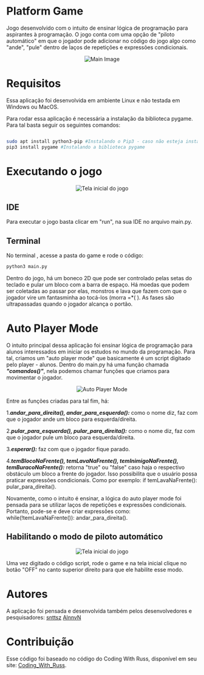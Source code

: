 # Platform Game

Jogo desenvolvido com o intuito de ensinar lógica de programação para aspirantes à programação. O jogo conta com uma opção de "piloto automático" em que o jogador pode adicionar no código do jogo algo como "ande", "pule" dentro de laços de repetições e expressões condicionais. 

<center>
 
![Main Image](https://github.com/KalvinAlbuquerque/game/blob/main/.imgGit/mainImage.png)

</center>

# Requisitos
Essa aplicação foi desenvolvida em ambiente Linux e não testada em Windows ou MacOS. 

Para rodar essa aplicação é necessária a instalação da biblioteca pygame. Para tal basta seguir os seguintes comandos:

```bash

sudo apt install python3-pip #Instalando o Pip3 - caso não esteja instalado
pip3 install pygame #Instalando a biblioteca pygame

```

# Executando o jogo

<center>
 
![Tela inicial do jogo](https://github.com/KalvinAlbuquerque/game/blob/main/.imgGit/telaImage.png)

</center>

## IDE
Para executar o jogo basta clicar em "run", na sua IDE no arquivo main.py. 

## Terminal
No terminal , acesse a pasta do game e rode o código:

```bash
python3 main.py

```
Dentro do jogo, há um boneco 2D que pode ser controlado pelas setas do teclado e pular um bloco com a barra de espaço. Há moedas que podem ser coletadas ao passar por elas, monstros e lava que fazem com que o jogador vire um fantasminha ao tocá-los (morra =*( ). As fases são ultrapassadas quando o jogador alcança o portão.


# Auto Player Mode
O intuito principal dessa aplicação foi ensinar lógica de programação para alunos interessados em iniciar os estudos no mundo da programação. Para tal, criamos um "auto player mode" que basicamente é um script digitado pelo player - alunos. Dentro do main.py há uma função chamada ***"comandos()"***, nela podemos chamar funções que criamos para movimentar o jogador. 

<center>
 
![Auto Player Mode](https://github.com/KalvinAlbuquerque/game/blob/main/.imgGit/autoPlayerMode.png)

</center>

Entre as funções criadas para tal fim, há:

1.***andar_para_direita(), andar_para_esquerda():*** como o nome diz, faz com que o jogador ande um bloco para esquerda/direita.

2.***pular_para_esquerda(), pular_para_direita():*** como o nome diz, faz com que o jogador pule um bloco para esquerda/direita.

3.***esperar():*** faz com que o jogador fique parado.

4.***temBlocoNaFrente(), temLavaNaFrente(), temInimigoNaFrente(), temBuracoNaFrente():*** retorna "true" ou "false" caso haja o respectivo obstáculo um bloco a frente do jogador. Isso possibilita que o usuário possa praticar expressões condicionais. Como por exemplo: if temLavaNaFrente(): pular_para_direita(). 

Novamente, como o intuito é ensinar, a lógica do auto player mode foi pensada para se utilizar laços de repetições e expressões condicionais. Portanto, pode-se e deve criar expressões como: while(!temLavaNaFrente()): andar_para_direita(). 

## Habilitando o modo de piloto automático

<center>
 
![Tela inicial do jogo](https://github.com/KalvinAlbuquerque/game/blob/main/.imgGit/telaImage.png)

</center>

Uma vez digitado o código script, rode o game e na tela inicial clique no botão "OFF" no canto superior direito para que ele habilite esse modo.

# Autores
A aplicação foi pensada e desenvolvida também pelos desenvolvedores e pesquisadores:
[snttsz](https://github.com/snttsz)
[AlnnvN](https://github.com/AlnnvN)

# Contribuição
Esse código foi baseado no código do Coding With Russ, disponível em seu site: [Coding_With_Russ](http://www.codingwithruss.com/gamepage/Platformer/).




 
